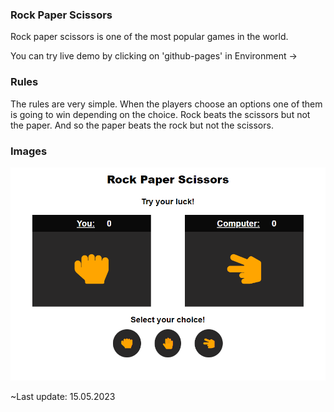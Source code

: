 ### Rock Paper Scissors

Rock paper scissors is one of the most popular games in the world.

You can try live demo by clicking on 'github-pages' in Environment ->

### Rules

The rules are very simple. When the players choose an options one of them is going to win depending on the choice. Rock beats the scissors but not the paper. And so the paper beats the rock but not the scissors.

### Images
![preview](preview.png)

~Last update: 15.05.2023
